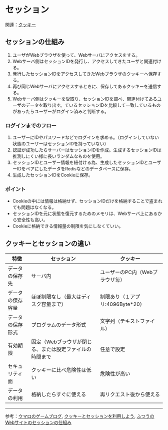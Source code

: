 # セッション
関連：[クッキー](../../く/クッキー)

## セッションの仕組み
1. ユーザがWebブラウザを使って、Webサーバにアクセスをする。
2. Webサーバ側はセッションIDを発行し、アクセスしてきたユーザと関連付ける。
3. 発行したセッションIDをアクセスしてきたWebブラウザのクッキーへ保存する。
4. 再び同じWebサーバにアクセスするときに、保存してあるクッキーを送信する。
5. Webサーバ側はクッキーを受取り、セッションIDを調べ、関連付けてあるユーザのデータを取り出す。ているセッションIDを比較して一致しているものがあったらユーザーがログイン済みと判断する。

### ログインまでのフロー
1. ユーザーにIDやパスワードなどでログインを求める。（ログインしていない状態のユーザーはセッションIDを持っていない）
2. 認証が成功したらサーバーはセッションIDを作成。生成するセッションIDは推測しにくい様に長いランダムなものを使用。
3. セッションIDとユーザー情報を紐付ける為、生成したセッションIDとユーザーIDをペアにしたデータをRedisなどのデータベースに保存。
4. 生成したセッションIDをCookieに保存。

### ポイント
- Cookieの中には情報は格納せず、セッションIDだけを格納することで盗まれても問題はなくなる。
- セッションIDを元に状態を復元するためのメモリは、Webサーバ上にあるから安全性も高い。
- Cookieに格納できる情報量の制限を気にしなくていい。

## クッキーとセッションの違い
| 特徴 | セッション | クッキー |
| --- | --- | --- |
| データの保存先 | サーバ内 | ユーザーのPC内（Webブラウザ毎） |
| データの保存容量 | ほぼ制限なし（最大はディスク容量まで） | 制限あり（１アプリ:4096Byte*20） |
| データの保存形式 | プログラムのデータ形式 | 文字列（テキストファイル） |
| 有効期限 | 固定（Webブラウザが閉じる、または設定ファイルの時間まで | 任意で設定 |
| セキュリティ面 | クッキーに比べ危険性は低い | 危険性が高い |
| データの利用 | 格納したらすぐに使える | 再リクエスト後から使える |

***

参考：[ウマロのゲームブログ](https://umaroidblog.com/webtechnology1),
[クッキーとセッションを利用しよう](https://kanda-it-school-kensyu.com/php-basic-contents/pb_ch11/pb_1103/),
[ふつうのWebサイトのセッションの仕組み](https://blog.kozakana.net/2017/08/about_web_session/)